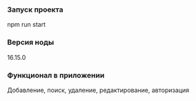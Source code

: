 ### Запуск проекта
npm run start

### Версия ноды
16.15.0

### Функционал в приложении
Добавление, поиск, удаление, редактирование, авторизация

